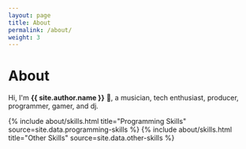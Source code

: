 ```yaml
---
layout: page
title: About
permalink: /about/
weight: 3
---
```


# **About**

Hi, I'm **{{ site.author.name }}** :wave:, a musician, tech enthusiast, producer, programmer, gamer, and dj.

<div class="row">
{% include about/skills.html title="Programming Skills" source=site.data.programming-skills %}
{% include about/skills.html title="Other Skills" source=site.data.other-skills %}
</div>